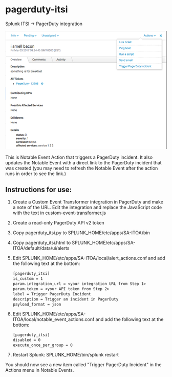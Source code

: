 # pagerduty-itsi
Splunk ITSI -> PagerDuty integration

![screenshot](pagerduty-itsi.png)

This is Notable Event Action that triggers a PagerDuty incident. It also updates the Notable Event with a direct link to the PagerDuty incident that was created (you may need to refresh the Notable Event after the action runs in order to see the link.)

## Instructions for use:

1. Create a Custom Event Transformer integration in PagerDuty and make a note of the URL. Edit the integration and replace the JavaScript code with the text in custom-event-transformer.js

2. Create a read-only PagerDuty API v2 token

3. Copy pagerduty_itsi.py to SPLUNK_HOME/etc/apps/SA-ITOA/bin

4. Copy pagerduty_itsi.html to SPLUNK_HOME/etc/apps/SA-ITOA/default/data/ui/alerts

5. Edit SPLUNK_HOME/etc/apps/SA-ITOA/local/alert_actions.conf and add the following text at the bottom:

	```
	[pagerduty_itsi]
	is_custom = 1
	param.integration_url = <your integration URL from Step 1>
	param.token = <your API token from Step 2>
	label = Trigger PagerDuty Incident
	description = Trigger an incident in PagerDuty
	payload_format = json
	```

6. Edit SPLUNK_HOME/etc/apps/SA-ITOA/local/notable_event_actions.conf and add the following text at the bottom:

	```
	[pagerduty_itsi]
	disabled = 0
	execute_once_per_group = 0
	```

7. Restart Splunk: SPLUNK_HOME/bin/splunk restart

You should now see a new item called "Trigger PagerDuty Incident" in the Actions menu in Notable Events.